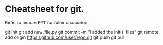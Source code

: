 # Cheatsheet for git. 

Refer to lecture PPT for fuller discussion.

git init
git add new_file.py
git commit –m “I added the initial files”
git remote add origin https://github.com/user/repo.git
git push
git pull
